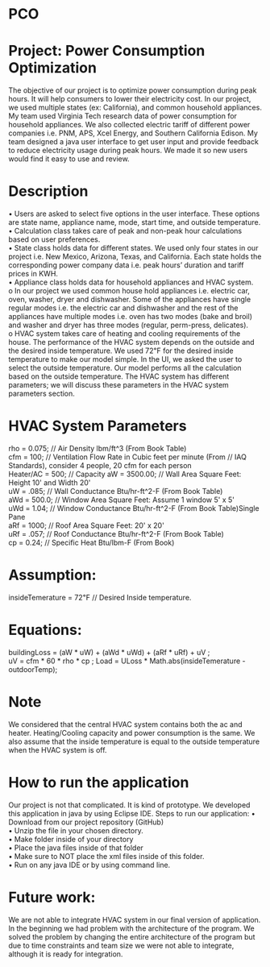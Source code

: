 # PCO
# Project: Power Consumption Optimization
The objective of our project is to optimize power consumption during peak hours.  It will help consumers to lower their electricity cost.  In our project, we used multiple states (ex: California), and common household appliances.  My team used Virginia Tech research data of power consumption for household appliances.  We also collected electric tariff of different power companies i.e. PNM, APS, Xcel Energy, and   Southern California Edison.  My team designed a java user interface to get user input and provide feedback to reduce electricity usage during peak hours.  We made it so new users would find it easy to use and review.
 
# Description
•	Users are asked to select five options in the user interface.  These options are state name, appliance name, mode, start time, and outside temperature.<br />
•	Calculation class takes care of peak and non-peak hour calculations based on user preferences.<br />
•		State class holds data for different states.  We used only four states in our project i.e. New Mexico, Arizona, Texas, and California.  Each state holds the corresponding power company data i.e. peak hours’ duration and tariff prices in KWH.<br />
•	Appliance class holds data for household appliances and HVAC system.<br />
o	In our project we used common house hold appliances i.e. electric car, oven, washer, dryer and dishwasher.  Some of the appliances have single regular modes i.e. the electric car and dishwasher and the rest of the appliances have multiple modes i.e. oven has two modes (bake and broil) and washer and dryer has three modes (regular, perm-press, delicates).<br />
o	HVAC system takes care of heating and cooling requirements of the house.  The performance of the HVAC system depends on the outside and the desired inside temperature.  We used 72℉ for the desired inside temperature to make our model simple. In the UI, we asked the user to select the outside temperature.  Our model performs all the calculation based on the outside temperature.  The HVAC system has different parameters; we will discuss these parameters in the HVAC system parameters section.
# HVAC System Parameters
rho = 0.075;  // Air Density lbm/ft^3 (From Book Table)<br />
cfm = 100;  // Ventilation Flow Rate in Cubic feet per minute (From
		// IAQ Standards), consider 4 people, 20 cfm for each person<br />
Heater/AC = 500; // Capacity
aW = 3500.00; // Wall Area Square Feet: Height 10' and Width 20'<br />
uW = .085; // Wall Conductance Btu/hr-ft^2-F (From Book Table)<br />
aWd = 500.0; // Window Area Square Feet: Assume 1 window 5' x 5'<br />
uWd = 1.04; // Window Conductance Btu/hr-ft^2-F (From Book Table)Single Pane<br />
aRf = 1000; // Roof Area Square Feet: 20' x 20'<br />
uRf = .057; // Roof Conductance Btu/hr-ft^2-F (From Book Table)<br />
cp = 0.24; // Specific Heat Btu/lbm-F (From Book)<br />
# Assumption:
insideTemerature = 72℉  // Desired Inside temperature.
# Equations:
buildingLoss = (aW * uW) + (aWd * uWd) + (aRf * uRf) + uV ;<br />
uV = cfm * 60 * rho * cp ;
Load = ULoss * Math.abs(insideTemerature - outdoorTemp);<br />

# Note
We considered that the central HVAC system contains both the ac and heater.  Heating/Cooling capacity and power consumption is the same.  We also assume that the inside temperature is equal to the outside temperature when the HVAC system is off. 
# How to run the application
Our project is not that complicated.  It is kind of prototype.  We developed this application in java by using Eclipse IDE.  Steps to run our application:
•	Download from our project repository (GitHub)<br />
•	Unzip the file in your chosen directory.<br />
•	Make folder inside of your directory<br />
•	Place the java files inside of that folder<br />
•	Make sure to NOT place the xml files inside of this folder.<br />
•	Run on any java IDE or by using command line.<br />
# Future work:
We are not able to integrate HVAC system in our final version of application. In the beginning we had problem with the architecture of the program. We solved the problem by changing the entire architecture of the program but due to time constraints and team size we were not able to integrate, although it is ready for integration.
